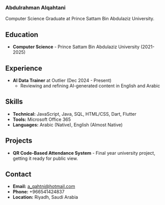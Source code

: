 ### Abdulrahman Alqahtani

Computer Science Graduate at Prince Sattam Bin Abdulaziz University.

## Education
- **Computer Science** - Prince Sattam Bin Abdulaziz University (2021-2025)

## Experience
- **AI Data Trainer** at Outlier (Dec 2024 - Present)
  - Reviewing and refining AI-generated content in English and Arabic

## Skills
- **Technical:** JavaScript, Java, SQL, HTML/CSS, Dart, Flutter
- **Tools:** Microsoft Office 365
- **Languages:** Arabic (Native), English (Almost Native)

## Projects
- **QR Code-Based Attendance System** - Final year university project, getting it ready for public view.

## Contact
- **Email:** a_qahtni@hotmail.com
- **Phone:** +966541424837
- **Location:** Riyadh, Saudi Arabia

<!--
**qahtni/qahtni** is a ✨ _special_ ✨ repository because its `README.md` (this file) appears on your GitHub profile.

Here are some ideas to get you started:

- 🔭 I’m currently working on ...
- 🌱 I’m currently learning ...
- 👯 I’m looking to collaborate on ...
- 🤔 I’m looking for help with ...
- 💬 Ask me about ...
- 📫 How to reach me: ...
- 😄 Pronouns: ...
- ⚡ Fun fact: ...
-->
